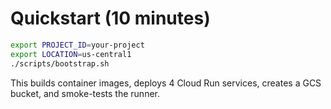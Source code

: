 # Quickstart (10 minutes)

```bash
export PROJECT_ID=your-project
export LOCATION=us-central1
./scripts/bootstrap.sh
```
This builds container images, deploys 4 Cloud Run services, creates a GCS bucket, and smoke-tests the runner.
